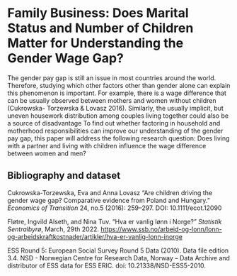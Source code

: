 # Family Business: Does Marital Status and Number of Children Matter for Understanding the Gender Wage Gap?

The gender pay gap is still an issue in most countries around the world. Therefore, studying which other factors other than gender alone can explain this phenomenon is important. For example, there is a wage difference that can be usually observed between mothers and women without children (Cukrowska-
Torzewska & Lovasz 2016). Similarly, the usually implicit, but uneven housework distribution among couples living together could also be a source of disadvantage To find out whether factoring in household and motherhood responsibilities can improve our understanding of the gender pay gap, this paper will address the following research question: Does living with a partner and living with children influence the wage difference between women and men?

 ## Bibliography and dataset

Cukrowska-Torzewska, Eva and Anna Lovasz “Are children driving the gender wage gap? Comparative
evidence from Poland and Hungary.” _Economics of Transition_ 24, no.5 (2016): 259–297. DOI:
10.1111/ecot.12090

Fløtre, Ingvild Alseth, and Nina Tuv. “Hva er vanlig lønn i Norge?” _Statistik Sentralbyrø_, March, 29th
2022. https://www.ssb.no/arbeid-og-lonn/lonn-og-arbeidskraftkostnader/artikler/hva-er-vanlig-lonn-inorge

ESS Round 5: European Social Survey Round 5 Data (2010). Data file edition 3.4. NSD - Norwegian
Centre for Research Data, Norway – Data Archive and distributor of ESS data for ESS ERIC. doi:
10.21338/NSD-ESS5-2010.

